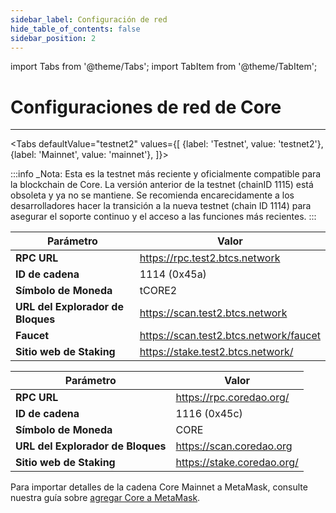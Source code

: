 ```yaml
---
sidebar_label: Configuración de red
hide_table_of_contents: false
sidebar_position: 2
---
```


import Tabs from '@theme/Tabs';
import TabItem from '@theme/TabItem';

# Configuraciones de red de Core

---

<Tabs defaultValue="testnet2" values={[
{label: 'Testnet', value: 'testnet2'},
{label: 'Mainnet', value: 'mainnet'},
]}> 

<TabItem value="testnet2">
:::info
_Nota: Esta es la testnet más reciente y oficialmente compatible para la blockchain de Core. La versión anterior de la testnet (chainID 1115) está obsoleta y ya no se mantiene. Se recomienda encarecidamente a los desarrolladores hacer la transición a la nueva testnet (chain ID 1114) para asegurar el soporte continuo y el acceso a las funciones más recientes.
:::

| **Parámetro**                     | **Valor**                                                                                              |
| --------------------------------- | ------------------------------------------------------------------------------------------------------ |
| **RPC URL**                       | https://rpc.test2.btcs.network         |
| **ID de cadena**                  | 1114 (0x45a)                                                                        |
| **Símbolo de Moneda**             | tCORE2                                                                                                 |
| **URL del Explorador de Bloques** | https://scan.test2.btcs.network        |
| **Faucet**                        | https://scan.test2.btcs.network/faucet |
| **Sitio web de Staking**          | https://stake.test2.btcs.network/      |

</TabItem>

<TabItem value="mainnet">

| **Parámetro**                     | **Valor**                                                                  |
| --------------------------------- | -------------------------------------------------------------------------- |
| **RPC URL**                       | https://rpc.coredao.org/   |
| **ID de cadena**                  | 1116 (0x45c)                                            |
| **Símbolo de Moneda**             | CORE                                                                       |
| **URL del Explorador de Bloques** | https://scan.coredao.org   |
| **Sitio web de Staking**          | https://stake.coredao.org/ |

Para importar detalles de la cadena Core Mainnet a MetaMask, consulte nuestra guía sobre [agregar Core a MetaMask](https://medium.com/@core_dao/add-core-to-metamask-7b1dd90041ce).

</TabItem>
</Tabs>
